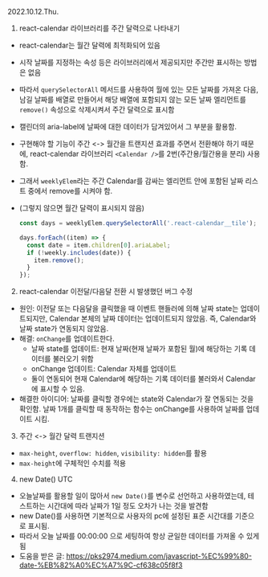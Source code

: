 2022.10.12.Thu.

1. react-calendar 라이브러리를 주간 달력으로 나타내기

- react-calendar는 월간 달력에 최적화되어 있음
- 시작 날짜를 지정하는 속성 등은 라이브러리에서 제공되지만 주간만 표시하는 방법은 없음
- 따라서 `querySelectorAll` 메서드를 사용하여 월에 있는 모든 날짜를 가져온 다음, 남길 날짜를 배열로 만들어서 해당 배열에 포함되지 않는 모든 날짜 엘리먼트를 `remove()` 속성으로 삭제시켜서 주간 달력으로 표시함
- 캘린더의 aria-label에 날짜에 대한 데이터가 담겨있어서 그 부분을 활용함.
- 구현해야 할 기능이 주간 <-> 월간을 트랜지션 효과를 주면서 전환해야 하기 때문에, react-calendar 라이브러리 `<Calendar />`를 2번(주간용/월간용을 분리) 사용함.
- 그래서 `weeklyElem`라는 주간 Calendar를 감싸는 엘리먼트 안에 포함된 날짜 리스트 중에서 remove를 시켜야 함.
- (그렇지 않으면 월간 달력이 표시되지 않음)

  ```javascript
  const days = weeklyElem.querySelectorAll('.react-calendar__tile');

  days.forEach((item) => {
    const date = item.children[0].ariaLabel;
    if (!weekly.includes(date)) {
      item.remove();
    }
  });
  ```

2. react-calendar 이전달/다음달 전환 시 발생했던 버그 수정

- 원인: 이전달 또는 다음달을 클릭했을 때 이벤트 핸들러에 의해 날짜 state는 업데이트되지만, Calendar 본체의 날짜 데이터는 업데이트되지 않았음. 즉, Calendar와 날짜 state가 연동되지 않았음.
- 해결: `onChange`를 업데이트한다.
  - 날짜 state를 업데이트: 현재 날짜(현재 날짜가 포함된 월)에 해당하는 기록 데이터를 불러오기 위함
  - onChange 업데이트: Calendar 자체를 업데이트
  - 둘이 연동되어 현재 Calendar에 해당하는 기록 데이터를 불러와서 Calendar에 표시할 수 있음.
- 해결한 아이디어: 날짜를 클릭할 경우에는 state와 Calendar가 잘 연동되는 것을 확인함. 날짜 1개를 클릭할 때 동작하는 함수는 onChange를 사용하여 날짜를 업데이트 시킴.

3. 주간 <-> 월간 달력 트랜지션

- `max-height`, `overflow: hidden`, `visibility: hidden`를 활용
- `max-height`에 구체적인 수치를 적용

4. new Date() UTC

- 오늘날짜를 활용할 일이 많아서 `new Date()`를 변수로 선언하고 사용하였는데, 테스트하는 시간대에 따라 날짜가 1일 정도 오차가 나는 것을 발견함
- new Date()를 사용하면 기본적으로 사용자의 pc에 설정된 표준 시간대를 기준으로 표시됨.
- 따라서 오늘 날짜를 00:00:00 으로 세팅하여 항상 균일한 데이터를 가져올 수 있게 됨
- 도움을 받은 글: https://pks2974.medium.com/javascript-%EC%99%80-date-%EB%82%A0%EC%A7%9C-cf638c05f8f3
